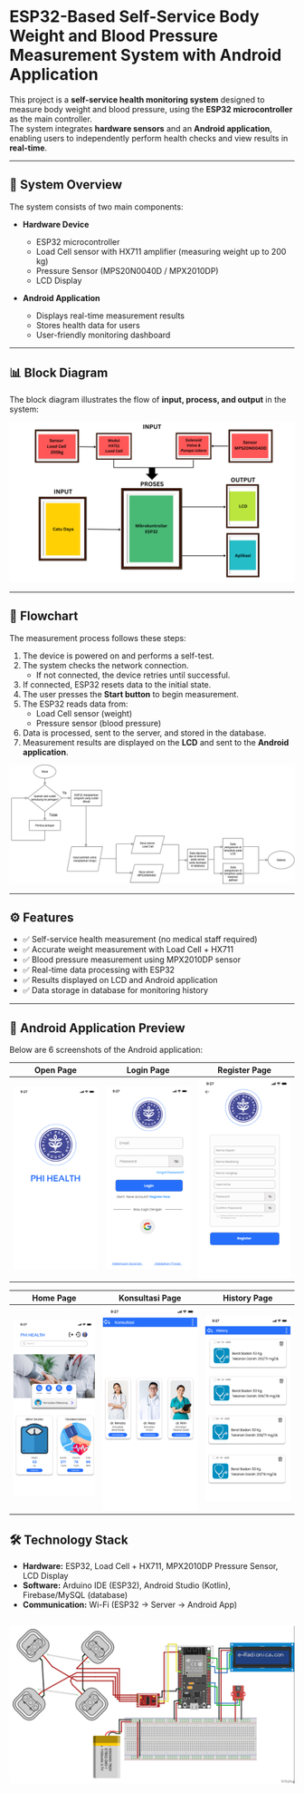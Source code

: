 # ESP32-Based Self-Service Body Weight and Blood Pressure Measurement System with Android Application

This project is a **self-service health monitoring system** designed to measure body weight and blood pressure, using the **ESP32 microcontroller** as the main controller.  
The system integrates **hardware sensors** and an **Android application**, enabling users to independently perform health checks and view results in **real-time**.

---

## 📌 System Overview

The system consists of two main components:

- **Hardware Device**
  - ESP32 microcontroller
  - Load Cell sensor with HX711 amplifier (measuring weight up to 200 kg)
  - Pressure Sensor (MPS20N0040D / MPX2010DP)
  - LCD Display

- **Android Application**
  - Displays real-time measurement results
  - Stores health data for users
  - User-friendly monitoring dashboard

---

## 📊 Block Diagram

The block diagram illustrates the flow of **input, process, and output** in the system:

![Block Diagram](assets/block_diagram.png)

---

## 🔄 Flowchart

The measurement process follows these steps:

1. The device is powered on and performs a self-test.  
2. The system checks the network connection.  
   - If not connected, the device retries until successful.  
3. If connected, ESP32 resets data to the initial state.  
4. The user presses the **Start button** to begin measurement.  
5. The ESP32 reads data from:  
   - Load Cell sensor (weight)  
   - Pressure sensor (blood pressure)  
6. Data is processed, sent to the server, and stored in the database.  
7. Measurement results are displayed on the **LCD** and sent to the **Android application**.

![Flowchart](assets/flowchart)

---

## ⚙️ Features

- ✅ Self-service health measurement (no medical staff required)  
- ✅ Accurate weight measurement with Load Cell + HX711  
- ✅ Blood pressure measurement using MPX2010DP sensor  
- ✅ Real-time data processing with ESP32  
- ✅ Results displayed on LCD and Android application  
- ✅ Data storage in database for monitoring history  

---

## 📱 Android Application Preview

Below are 6 screenshots of the Android application:

| Open Page | Login Page | Register Page |
|-----------|------------|---------------|
| ![Open](assets/app_open_page.png) | ![Login](assets/app_login_page.png) | ![Register](assets/app_register_page.png) |

| Home Page | Konsultasi Page | History Page |
|-----------|-----------------|--------------|
| ![Home](assets/app_home_page.png) | ![Konsultasi](assets/app_konsultasi_page.png) | ![History](assets/app_history_page.png) |


## 🛠️ Technology Stack

- **Hardware:** ESP32, Load Cell + HX711, MPX2010DP Pressure Sensor, LCD Display  
- **Software:** Arduino IDE (ESP32), Android Studio (Kotlin), Firebase/MySQL (database)  
- **Communication:** Wi-Fi (ESP32 → Server → Android App)  

![Fritzing Diagram](assets/fritzing.jpg)
---

